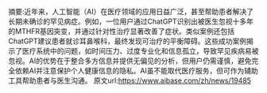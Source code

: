 摘要:近年来，人工智能（AI）在医疗领域的应用日益广泛，甚至帮助患者解决了长期未确诊的罕见病症。例如，一位用户通过ChatGPT识别出被医生忽视十多年的MTHFR基因突变，并通过针对性治疗显著改善了症状。类似案例还包括ChatGPT建议患者就诊耳鼻喉科，最终发现可治疗的平衡障碍。这些成功案例揭示了医疗系统中的问题，如时间压力、过度专业化和信息孤立，导致罕见疾病易被忽视。AI的优势在于整合多方信息并提供无偏见的分析，但用户仍需谨慎，避免完全依赖AI并注意保护个人健康信息的隐私。AI虽不能取代医疗服务，但可作为辅助工具帮助患者与医生沟通。
原文url:https://www.aibase.com/zh/news/19485